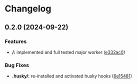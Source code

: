 # Changelog

## 0.2.0 (2024-09-22)


### Features

* **/:** implemented and full tested major worker ([e332ac0](https://github.com/devosu/dev-api/commit/e332ac07591c79b7e4fc817cdf3d630e576c93e5))


### Bug Fixes

* **.husky/:** re-installed and activated husky hooks ([6e15481](https://github.com/devosu/dev-api/commit/6e154810859becf6b2a0e1c7fb9badc35137bdf0))
